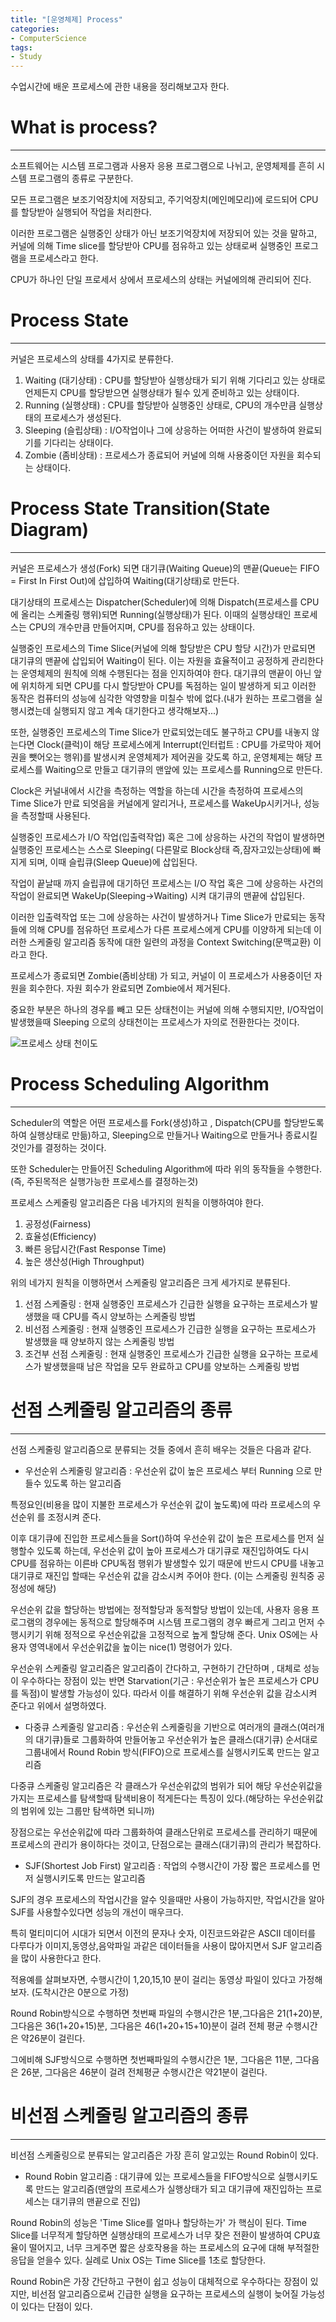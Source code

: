 ```yaml
---
title: "[운영체제] Process"
categories:
- ComputerScience
tags:
- Study
---
```


수업시간에 배운 프로세스에 관한 내용을 정리해보고자 한다.  
# What is process?
---
소프트웨어는 시스템 프로그램과 사용자 응용 프로그램으로 나뉘고, 운영체제를 흔히 시스템 프로그램의 종류로 구분한다.

모든 프로그램은 보조기억장치에 저장되고, 주기억장치(메인메모리)에 로드되어 CPU를 할당받아 실행되어 작업을 처리한다.

이러한 프로그램은 실행중인 상태가 아닌 보조기억장치에 저장되어 있는 것을 말하고, 커널에 의해 Time slice를 할당받아 CPU를 점유하고 있는 상태로써 실행중인 프로그램을 프로세스라고 한다.

CPU가 하나인 단일 프로세서 상에서 프로세스의 상태는 커널에의해 관리되어 진다.

# Process State
---

커널은 프로세스의 상태를 4가지로 분류한다.

1. Waiting (대기상태) : CPU를 할당받아 실행상태가 되기 위해 기다리고 있는 상태로 언제든지 CPU를 할당받으면 실행상태가 될수 있게 준비하고 있는 상태이다.
2. Running (실행상태) : CPU를 할당받아 실행중인 상태로, CPU의 개수만큼 실행상태의 프로세스가 생성된다.
3. Sleeping (슬립상태) : I/O작업이나 그에 상응하는 어떠한 사건이 발생하여 완료되기를 기다리는 상태이다.
4. Zombie (좀비상태) : 프로세스가 종료되어 커널에 의해 사용중이던 자원을 회수되는 상태이다.

# Process State Transition(State Diagram)
---
커널은 프로세스가 생성(Fork) 되면 대기큐(Waiting Queue)의 맨끝(Queue는 FIFO = First In First Out)에 삽입하여 Waiting(대기상태)로 만든다.

대기상태의 프로세스는 Dispatcher(Scheduler)에 의해 Dispatch(프로세스를 CPU에 올리는 스케줄링 행위)되면 Running(실행상태)가 된다. 이때의 실행상태인 프로세스는 CPU의 개수만큼 만들어지며, CPU를 점유하고 있는 상태이다.

실행중인 프로세스의 Time Slice(커널에 의해 할당받은 CPU 할당 시간)가 만료되면 대기큐의 맨끝에 삽입되어 Waiting이 된다. 이는 자원을 효율적이고 공정하게 관리한다는 운영체제의 원칙에 의해 수행된다는 점을 인지하여야 한다.  대기큐의 맨끝이 아닌 앞에 위치하게 되면 CPU를 다시 할당받아 CPU를 독점하는 일이 발생하게 되고 이러한 동작은 컴퓨터의 성능에 심각한 악영향을 미칠수 밖에 없다.(내가 원하는 프로그램을 실행시켰는데 실행되지 않고 계속 대기한다고 생각해보자...)

또한, 실행중인 프로세스의 Time Slice가 만료되었는데도 불구하고 CPU를 내놓지 않는다면 Clock(클럭)이 해당 프로세스에게 Interrupt(인터럽트 : CPU를 가로막아 제어권을 뺏어오는 행위)를 발생시켜 운영체제가 제어권을 갖도록 하고, 운영체제는 해당 프로세스를 Waiting으로 만들고 대기큐의 맨앞에 있는 프로세스를 Running으로 만든다.

Clock은 커널내에서 시간을 측정하는 역할을 하는데 시간을 측정하여 프로세스의 Time Slice가 만료 되엇음을 커널에게 알리거나, 프로세스를 WakeUp시키거나, 성능을 측정할때 사용된다.

실행중인 프로세스가 I/O 작업(입출력작업) 혹은 그에 상응하는 사건의 작업이 발생하면 실행중인 프로세스는 스스로 Sleeping( 다른말로 Block상태 즉,잠자고있는상태)에 빠지게 되며, 이때 슬립큐(Sleep Queue)에 삽입된다.

작업이 끝날때 까지 슬립큐에 대기하던 프로세스는 I/O 작업 혹은 그에 상응하는 사건의 작업이 완료되면 WakeUp(Sleeping->Waiting) 시켜 대기큐의 맨끝에 삽입된다. 

이러한 입출력작업 또는 그에 상응하는 사건이 발생하거나 Time Slice가 만료되는 동작들에 의해 CPU를 점유하던 프로세스가 다른 프로세스에게 CPU를 이양하게 되는데 이러한 스케줄링 알고리즘 동작에 대한 일련의 과정을 Context Switching(문맥교환) 이라고 한다.

프로세스가 종료되면 Zombie(좀비상태) 가 되고, 커널이 이 프로세스가 사용중이던 자원을 회수한다. 자원 회수가 완료되면 Zombie에서 제거된다.

중요한 부분은 하나의 경우를 빼고 모든 상태천이는 커널에 의해 수행되지만,  I/O작업이 발생했을때 Sleeping 으로의 상태천이는 프로세스가 자의로 전환한다는 것이다.

![프로세스 상태 천이도](/assets/os_process.PNG)

# Process Scheduling Algorithm
---

Scheduler의 역할은 어떤 프로세스를 Fork(생성)하고 , Dispatch(CPU를 할당받도록하여 실행상태로 만듦)하고, Sleeping으로 만들거나 Waiting으로 만들거나 종료시킬 것인가를 결정하는 것이다.

또한 Scheduler는 만들어진 Scheduling Algorithm에 따라 위의 동작들을 수행한다. (즉, 주된목적은 실행가능한 프로세스를 결정하는것)

프로세스 스케줄링 알고리즘은 다음 네가지의 원칙을 이행하여야 한다.

1. 공정성(Fairness)
2. 효율성(Efficiency)
3. 빠른 응답시간(Fast Response Time)
4. 높은 생산성(High Throughput)

위의 네가지 원칙을 이행하면서 스케줄링 알고리즘은 크게 세가지로 분류된다.

1. 선점 스케줄링 :  현재 실행중인 프로세스가 긴급한 실행을 요구하는 프로세스가 발생했을 때 CPU를 즉시 양보하는 스케줄링 방법
2. 비선점 스케줄링 : 현재 실행중인 프로세스가 긴급한 실행을 요구하는 프로세스가 발생했을 때 양보하지 않는 스케줄링 방법
3. 조건부 선점 스케줄링 : 현재 실행중인 프로세스가 긴급한 실행을 요구하는 프로세스가 발생했을때 남은 작업을 모두 완료하고 CPU를 양보하는 스케줄링 방법

# 선점 스케줄링 알고리즘의 종류
---
선점 스케줄링 알고리즘으로 분류되는 것들 중에서 흔히 배우는 것들은 다음과 같다.

- 우선순위 스케줄링 알고리즘 : 우선순위 값이 높은 프로세스 부터 Running 으로 만들수 있도록 하는 알고리즘

특정요인(비용을 많이 지불한 프로세스가 우선순위 값이 높도록)에 따라 프로세스의 우선순위 를 조정시켜 준다.

이후 대기큐에 진입한 프로세스들을 Sort()하여 우선순위 값이 높은 프로세스를 먼저 실행할수 있도록 하는데, 우선순위 값이 높아 프로세스가 대기큐로 재진입하여도 다시 CPU를 점유하는 이른바 CPU독점 행위가 발생할수 있기 때문에 반드시 CPU를 내놓고 대기큐로 재진입 할때는 우선순위 값을 감소시켜 주어야 한다. (이는 스케줄링 원칙중 공정성에 해당)

우선순위 값을 할당하는 방법에는 정적할당과 동적할당 방법이 있는데, 사용자 응용 프로그램의 경우에는 동적으로 할당해주며 시스템 프로그램의 경우 빠르게 그리고 먼저 수행시키기 위해 정적으로 우선순위값을 고정적으로 높게 할당해 준다. Unix OS에는 사용자 영역내에서 우선순위값을 높이는 nice(1) 명령어가 있다.

우선순위 스케줄링 알고리즘은 알고리즘이 간다하고, 구현하기 간단하며 , 대체로 성능이 우수하다는 장점이 있는 반면 Starvation(기근 : 우선순위가 높은 프로세스가 CPU를 독점)이 발생할 가능성이 있다. 따라서 이를 해결하기 위해 우선순위 값을 감소시켜 준다고 위에서 설명하였다.

- 다중큐 스케줄링 알고리즘 : 우선순위 스케줄링을 기반으로 여러개의 클래스(여러개의 대기큐)들로 그룹화하여 만들어놓고 우선순위가 높은 클래스(대기큐)  순서대로 그룹내에서 Round Robin 방식(FIFO)으로 프로세스를 실행시키도록 만드는 알고리즘

다중큐 스케줄링 알고리즘은 각 클래스가 우선순위값의 범위가 되어 해당 우선순위값을 가지는 프로세스를 탐색할때 탐색비용이 적게든다는 특징이 있다.(해당하는 우선순위값의 범위에 있는 그룹만 탐색하면 되니까)

장점으로는 우선순위값에 따라 그룹화하여 클래스단위로 프로세스를 관리하기 때문에 프로세스의 관리가 용이하다는 것이고, 단점으로는 클래스(대기큐)의 관리가 복잡하다.

- SJF(Shortest Job First) 알고리즘 : 작업의 수행시간이 가장 짧은 프로세스를 먼저 실행시키도록 만드는 알고리즘

SJF의 경우 프로세스의 작업시간을 알수 잇을때만 사용이 가능하지만, 작업시간을 알아 SJF를 사용할수있다면 성능의 개선이 매우크다.

특히 멀티미디어 시대가 되면서 이전의 문자나 숫자, 이진코드와같은 ASCII 데이터를 다루다가 이미지,동영상,음악파일 과같은 데이터들을 사용이 많아지면서 SJF 알고리즘을 많이 사용한다고 한다.

적용예를 살펴보자면, 수행시간이 1,20,15,10 분이 걸리는 동영상 파일이 있다고 가정해보자. (도착시간은 0분으로 가정)

Round Robin방식으로 수행하면 첫번째 파일의 수행시간은 1분,그다음은 21(1+20)분, 그다음은 36(1+20+15)분, 그다음은 46(1+20+15+10)분이 걸려 전체 평균 수행시간은 약26분이 걸린다.

그에비해 SJF방식으로 수행하면 첫번째파일의 수행시간은 1분, 그다음은 11분, 그다음은 26분, 그다음은 46분이 걸려 전체평균 수행시간은 약21분이 걸린다.

# 비선점 스케줄링 알고리즘의 종류
---
비선점 스케줄링으로 분류되는 알고리즘은 가장 흔히 알고있는 Round Robin이 있다.

- Round Robin 알고리즘  :  대기큐에 있는 프로세스들을 FIFO방식으로 실행시키도록 만드는 알고리즘(맨앞의 프로세스가 실행상태가 되고 대기큐에 재진입하는 프로세스는 대기큐의 맨끝으로 진입)

Round Robin의 성능은 'Time Slice를 얼마나 할당하는가' 가 핵심이 된다. Time Slice를 너무적게 할당하면 실행상태의 프로세스가 너무 잦은 전환이 발생하여 CPU효율이 떨어지고, 너무 크게주면 짧은 상호작용을 하는 프로세스의 요구에 대해 부적절한 응답을 얻을수 있다. 실례로 Unix OS는 Time Slice를 1초로 할당한다.

Round Robin은 가장 간단하고 구현이 쉽고 성능이 대체적으로 우수하다는 장점이 있지만, 비선점 알고리즘으로써 긴급한 실행을 요구하는 프로세스의 실행이 늦어질 가능성이 있다는 단점이 있다.
